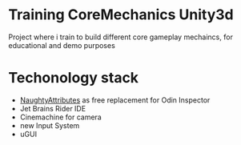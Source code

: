 # Training CoreMechanics Unity3d
Project where i train to build different core gameplay mechaincs, for educational and demo purposes
# Techonology stack
- [NaughtyAttributes](https://github.com/dbrizov/NaughtyAttributes) as free replacement for Odin Inspector
- Jet Brains Rider IDE
- Cinemachine for camera
- new Input System
- uGUI
